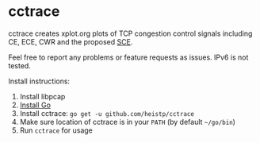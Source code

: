 # cctrace

cctrace creates xplot.org plots of TCP congestion control signals including
CE, ECE, CWR and the proposed [SCE](https://github.com/dtaht/bufferbloat-rfcs/blob/master/sce/ELR%20Proposal%201%20(SCE).txt).

Feel free to report any problems or feature requests as issues. IPv6 is not
tested.

Install instructions:

1. Install libpcap
2. [Install Go](https://golang.org/dl/)
3. Install cctrace: `go get -u github.com/heistp/cctrace`
4. Make sure location of cctrace is in your `PATH` (by default `~/go/bin`)
5. Run `cctrace` for usage
